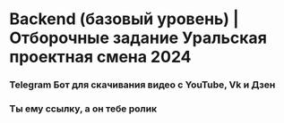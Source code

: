 # Backend (базовый уровень) | Отборочные задание Уральская проектная смена 2024

### Telegram Бот для скачивания видео с YouTube, Vk и Дзен 

### Ты ему ссылку, а он тебе ролик 


